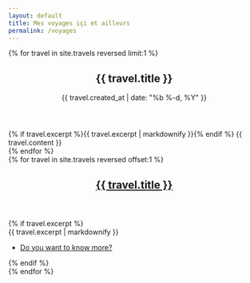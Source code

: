 ```yaml
---
layout: default
title: Mes voyages içi et ailleurs
permalink: /voyages
---
```


<div id="main">
  <section>
    {% for travel in site.travels reversed limit:1 %}
      <header>
        <h1>{{ travel.title }}</h1>
        <p class="post-meta">{{ travel.created_at | date: "%b %-d, %Y" }}</p>
      </header>
      <section>
        {% if travel.excerpt %}{{ travel.excerpt | markdownify }}{% endif %}
        {{ travel.content }}
      </section>
    {% endfor %}
  </section>

  <section>
    <div class="row">
      {% for travel in site.travels reversed offset:1 %}
        <article class="{% cycle '6u', '6u$' %} 12u(small)">
          <header>
            <h2><a href="{{ travel.url }}">{{ travel.title }}</a></h2>
          </header>
          {% if travel.excerpt %}
          <section>{{ travel.excerpt | markdownify }}</section>
          <footer>
            <ul class="actions">
              <li><a href="{{ travel.url }}" class="button">Do you want to know more?</a></li>
            </ul>
          </footer>
          {% endif %}
        </article>
      {% endfor %}
    </div>
  </section>
</div>
